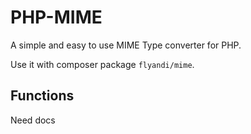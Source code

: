 PHP-MIME
==============

A simple and easy to use MIME Type converter for PHP.

Use it with composer package ```flyandi/mime```.


Functions
---------

Need docs